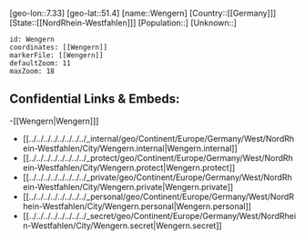 ﻿---
location: [51.4,7.33]
mapzoom: [7,12] 
mapmarker: city 
type: City
tags:
- geo/City


SpocWebEntityId: 35540
isDeleted: false
confidential: public

---
[geo-lon::7.33]
[geo-lat::51.4]
[name::Wengern]
[Country::[[Germany]]]
[State::[[NordRhein-Westfahlen]]]
[Population::]
[Unknown::]


```leaflet
id: Wengern
coordinates: [[Wengern]]
markerFile: [[Wengern]]
defaultZoom: 11 
maxZoom: 18
```


## Confidential Links & Embeds: 
-[[Wengern|Wengern]]] 
- [[../../../../../../../../_internal/geo/Continent/Europe/Germany/West/NordRhein-Westfahlen/City/Wengern.internal|Wengern.internal]] 
- [[../../../../../../../../_protect/geo/Continent/Europe/Germany/West/NordRhein-Westfahlen/City/Wengern.protect|Wengern.protect]] 
- [[../../../../../../../../_private/geo/Continent/Europe/Germany/West/NordRhein-Westfahlen/City/Wengern.private|Wengern.private]] 
- [[../../../../../../../../_personal/geo/Continent/Europe/Germany/West/NordRhein-Westfahlen/City/Wengern.personal|Wengern.personal]] 
- [[../../../../../../../../_secret/geo/Continent/Europe/Germany/West/NordRhein-Westfahlen/City/Wengern.secret|Wengern.secret]] 
